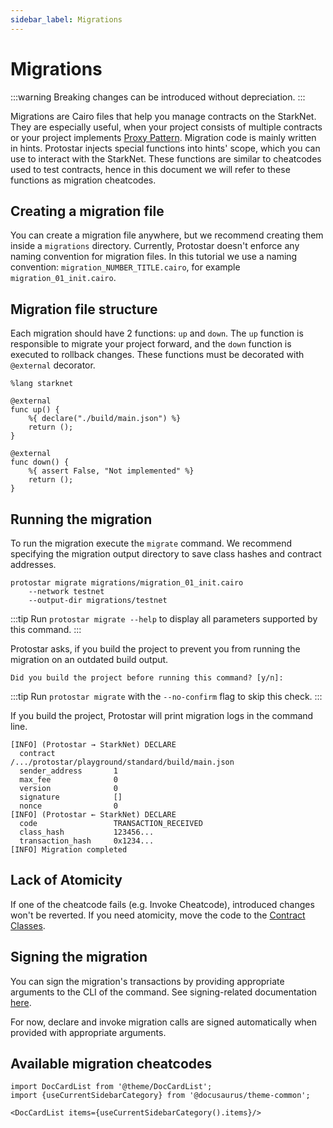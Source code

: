 ```yaml
---
sidebar_label: Migrations
---
```


# Migrations

:::warning
Breaking changes can be introduced without depreciation.
:::


Migrations are Cairo files that help you manage contracts on the StarkNet.
They are especially useful, when your project consists of multiple contracts or your project implements [Proxy Pattern](https://blog.openzeppelin.com/proxy-patterns/). Migration code is mainly written in hints.
Protostar injects special functions into hints' scope, which you can use to interact with the StarkNet.
These functions are similar to cheatcodes used to test contracts, hence in this document we will refer to these functions as migration cheatcodes.

## Creating a migration file
You can create a migration file anywhere, but we recommend creating them inside a `migrations` directory. Currently, Protostar doesn't enforce any naming convention for migration files. In this tutorial we use a naming convention: `migration_NUMBER_TITLE.cairo`, for example `migration_01_init.cairo`.

## Migration file structure
Each migration should have 2 functions: `up` and `down`. The `up` function is responsible to migrate your project forward, and the `down` function is executed to rollback changes. These functions must be decorated with `@external` decorator.

```cairo title="Declaring contract in migration file"
%lang starknet

@external
func up() {
    %{ declare("./build/main.json") %}
    return ();
}

@external
func down() {
    %{ assert False, "Not implemented" %}
    return ();
}
``` 

## Running the migration
To run the migration execute the `migrate` command. We recommend specifying the migration output directory to save class hashes and contract addresses.

```shell title="Running the migration to the testnet"
protostar migrate migrations/migration_01_init.cairo
    --network testnet
    --output-dir migrations/testnet
```

:::tip
Run `protostar migrate --help` to display all parameters supported by this command.
:::

Protostar asks, if you build the project to prevent you from running the migration on an outdated build output.

```text title="Type 'y' to continue"
Did you build the project before running this command? [y/n]: 
```

:::tip
Run `protostar migrate` with the `--no-confirm` flag to skip this check.
:::


If you build the project, Protostar will print migration logs in the command line.

```text title="You can use this output for the debugging purposes"
[INFO] (Protostar → StarkNet) DECLARE
  contract             /.../protostar/playground/standard/build/main.json
  sender_address       1
  max_fee              0
  version              0
  signature            []
  nonce                0
[INFO] (Protostar ← StarkNet) DECLARE
  code                 TRANSACTION_RECEIVED
  class_hash           123456...
  transaction_hash     0x1234...
[INFO] Migration completed
```

## Lack of Atomicity
If one of the cheatcode fails (e.g. Invoke Cheatcode), introduced changes won't be reverted. If you need atomicity, move the code to the [Contract Classes](https://docs.starknet.io/documentation/develop/Contracts/contract-classes/).


## Signing the migration
You can sign the migration's transactions by providing appropriate arguments to the CLI of the command. 
See signing-related documentation [here](../01-cli.md#signing-a-declaration).

For now, declare and invoke migration calls are signed automatically when provided with appropriate arguments. 

## Available migration cheatcodes
```mdx-code-block
import DocCardList from '@theme/DocCardList';
import {useCurrentSidebarCategory} from '@docusaurus/theme-common';

<DocCardList items={useCurrentSidebarCategory().items}/>
```
